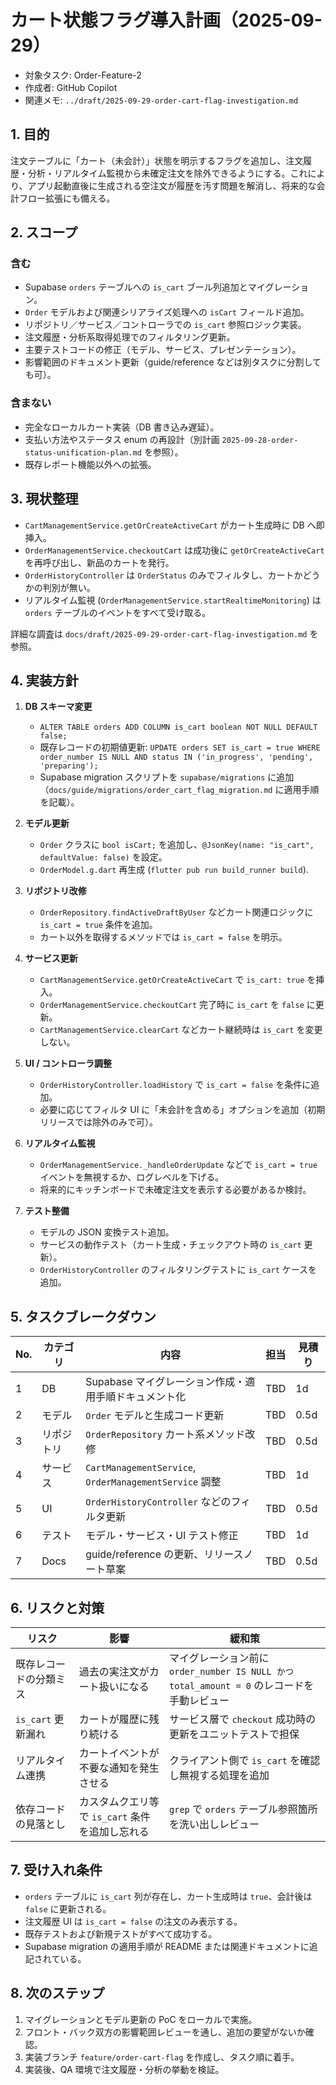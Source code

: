 # カート状態フラグ導入計画（2025-09-29）

- 対象タスク: Order-Feature-2
- 作成者: GitHub Copilot
- 関連メモ: `../draft/2025-09-29-order-cart-flag-investigation.md`

## 1. 目的

注文テーブルに「カート（未会計）」状態を明示するフラグを追加し、注文履歴・分析・リアルタイム監視から未確定注文を除外できるようにする。これにより、アプリ起動直後に生成される空注文が履歴を汚す問題を解消し、将来的な会計フロー拡張にも備える。

## 2. スコープ

### 含む
- Supabase `orders` テーブルへの `is_cart` ブール列追加とマイグレーション。
- `Order` モデルおよび関連シリアライズ処理への `isCart` フィールド追加。
- リポジトリ／サービス／コントローラでの `is_cart` 参照ロジック実装。
- 注文履歴・分析系取得処理でのフィルタリング更新。
- 主要テストコードの修正（モデル、サービス、プレゼンテーション）。
- 影響範囲のドキュメント更新（guide/reference などは別タスクに分割しても可）。

### 含まない
- 完全なローカルカート実装（DB 書き込み遅延）。
- 支払い方法やステータス enum の再設計（別計画 `2025-09-28-order-status-unification-plan.md` を参照）。
- 既存レポート機能以外への拡張。

## 3. 現状整理

- `CartManagementService.getOrCreateActiveCart` がカート生成時に DB へ即挿入。
- `OrderManagementService.checkoutCart` は成功後に `getOrCreateActiveCart` を再呼び出し、新品のカートを発行。
- `OrderHistoryController` は `OrderStatus` のみでフィルタし、カートかどうかの判別が無い。
- リアルタイム監視 (`OrderManagementService.startRealtimeMonitoring`) は `orders` テーブルのイベントをすべて受け取る。

詳細な調査は `docs/draft/2025-09-29-order-cart-flag-investigation.md` を参照。

## 4. 実装方針

1. **DB スキーマ変更**
   - `ALTER TABLE orders ADD COLUMN is_cart boolean NOT NULL DEFAULT false;`
   - 既存レコードの初期値更新: `UPDATE orders SET is_cart = true WHERE order_number IS NULL AND status IN ('in_progress', 'pending', 'preparing');`
   - Supabase migration スクリプトを `supabase/migrations` に追加（`docs/guide/migrations/order_cart_flag_migration.md` に適用手順を記載）。

2. **モデル更新**
   - `Order` クラスに `bool isCart;` を追加し、`@JsonKey(name: "is_cart", defaultValue: false)` を設定。
   - `OrderModel.g.dart` 再生成 (`flutter pub run build_runner build`).

3. **リポジトリ改修**
   - `OrderRepository.findActiveDraftByUser` などカート関連ロジックに `is_cart = true` 条件を追加。
   - カート以外を取得するメソッドでは `is_cart = false` を明示。

4. **サービス更新**
   - `CartManagementService.getOrCreateActiveCart` で `is_cart: true` を挿入。
   - `OrderManagementService.checkoutCart` 完了時に `is_cart` を `false` に更新。
   - `CartManagementService.clearCart` などカート継続時は `is_cart` を変更しない。

5. **UI / コントローラ調整**
   - `OrderHistoryController.loadHistory` で `is_cart = false` を条件に追加。
   - 必要に応じてフィルタ UI に「未会計を含める」オプションを追加（初期リリースでは除外のみで可）。

6. **リアルタイム監視**
   - `OrderManagementService._handleOrderUpdate` などで `is_cart = true` イベントを無視するか、ログレベルを下げる。
   - 将来的にキッチンボードで未確定注文を表示する必要があるか検討。

7. **テスト整備**
   - モデルの JSON 変換テスト追加。
   - サービスの動作テスト（カート生成・チェックアウト時の `is_cart` 更新）。
   - `OrderHistoryController` のフィルタリングテストに `is_cart` ケースを追加。

## 5. タスクブレークダウン

| No. | カテゴリ | 内容 | 担当 | 見積り |
| --- | --- | --- | --- | --- |
| 1 | DB | Supabase マイグレーション作成・適用手順ドキュメント化 | TBD | 1d |
| 2 | モデル | `Order` モデルと生成コード更新 | TBD | 0.5d |
| 3 | リポジトリ | `OrderRepository` カート系メソッド改修 | TBD | 0.5d |
| 4 | サービス | `CartManagementService`, `OrderManagementService` 調整 | TBD | 1d |
| 5 | UI | `OrderHistoryController` などのフィルタ更新 | TBD | 0.5d |
| 6 | テスト | モデル・サービス・UI テスト修正 | TBD | 1d |
| 7 | Docs | guide/reference の更新、リリースノート草案 | TBD | 0.5d |

## 6. リスクと対策

| リスク | 影響 | 緩和策 |
| --- | --- | --- |
| 既存レコードの分類ミス | 過去の実注文がカート扱いになる | マイグレーション前に `order_number IS NULL かつ total_amount = 0` のレコードを手動レビュー |
| `is_cart` 更新漏れ | カートが履歴に残り続ける | サービス層で `checkout` 成功時の更新をユニットテストで担保 |
| リアルタイム連携 | カートイベントが不要な通知を発生させる | クライアント側で `is_cart` を確認し無視する処理を追加 |
| 依存コードの見落とし | カスタムクエリ等で `is_cart` 条件を追加し忘れる | `grep` で `orders` テーブル参照箇所を洗い出しレビュー |

## 7. 受け入れ条件

- `orders` テーブルに `is_cart` 列が存在し、カート生成時は `true`、会計後は `false` に更新される。
- 注文履歴 UI は `is_cart = false` の注文のみ表示する。
- 既存テストおよび新規テストがすべて成功する。
- Supabase migration の適用手順が README または関連ドキュメントに追記されている。

## 8. 次のステップ

1. マイグレーションとモデル更新の PoC をローカルで実施。
2. フロント・バック双方の影響範囲レビューを通し、追加の要望がないか確認。
3. 実装ブランチ `feature/order-cart-flag` を作成し、タスク順に着手。
4. 実装後、QA 環境で注文履歴・分析の挙動を検証。
